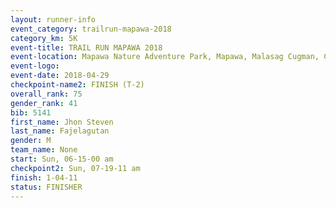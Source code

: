 ```yaml
---
layout: runner-info 
event_category: trailrun-mapawa-2018 
category_km: 5K 
event-title: TRAIL RUN MAPAWA 2018 
event-location: Mapawa Nature Adventure Park, Mapawa, Malasag Cugman, Cagayan de Oro Philippines 
event-logo: 
event-date: 2018-04-29 
checkpoint-name2: FINISH (T-2) 
overall_rank: 75
gender_rank: 41
bib: 5141
first_name: Jhon Steven
last_name: Fajelagutan
gender: M
team_name: None
start: Sun, 06-15-00 am
checkpoint2: Sun, 07-19-11 am
finish: 1-04-11
status: FINISHER
---
```

